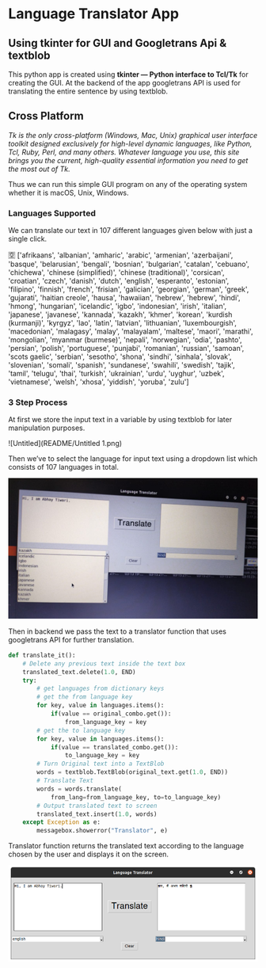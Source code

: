 # Language Translator App

## Using tkinter for GUI and Googletrans Api & textblob

This python app is created using **tkinter — Python interface to Tcl/Tk** for creating the GUI. At the backend of the app googletrans API is used for translating the entire sentence by using textblob.

## Cross Platform

*Tk is the only cross-platform (Windows, Mac, Unix) graphical user interface toolkit designed exclusively for high-level dynamic languages, like Python, Tcl, Ruby, Perl, and many others. Whatever language you use, this site brings you the current, high-quality essential information you need to get the most out of Tk.*

Thus we can run this simple GUI program on any of the operating system whether it is macOS, Unix, Windows.

### Languages Supported

We can translate our text in 107 different languages given below with just a single click.

<aside>
🈳 ['afrikaans', 'albanian', 'amharic', 'arabic', 'armenian', 'azerbaijani', 'basque', 'belarusian', 'bengali', 'bosnian', 'bulgarian', 'catalan', 'cebuano', 'chichewa', 'chinese (simplified)', 'chinese (traditional)', 'corsican', 'croatian', 'czech', 'danish', 'dutch', 'english', 'esperanto', 'estonian', 'filipino', 'finnish', 'french', 'frisian', 'galician', 'georgian', 'german', 'greek', 'gujarati', 'haitian creole', 'hausa', 'hawaiian', 'hebrew', 'hebrew', 'hindi', 'hmong', 'hungarian', 'icelandic', 'igbo', 'indonesian', 'irish', 'italian', 'japanese', 'javanese', 'kannada', 'kazakh', 'khmer', 'korean', 'kurdish (kurmanji)', 'kyrgyz', 'lao', 'latin', 'latvian', 'lithuanian', 'luxembourgish', 'macedonian', 'malagasy', 'malay', 'malayalam', 'maltese', 'maori', 'marathi', 'mongolian', 'myanmar (burmese)', 'nepali', 'norwegian', 'odia', 'pashto', 'persian', 'polish', 'portuguese', 'punjabi', 'romanian', 'russian', 'samoan', 'scots gaelic', 'serbian', 'sesotho', 'shona', 'sindhi', 'sinhala', 'slovak', 'slovenian', 'somali', 'spanish', 'sundanese', 'swahili', 'swedish', 'tajik', 'tamil', 'telugu', 'thai', 'turkish', 'ukrainian', 'urdu', 'uyghur', 'uzbek', 'vietnamese', 'welsh', 'xhosa', 'yiddish', 'yoruba', 'zulu']

</aside>

### 3 Step Process

At first we store the input text in a variable by using textblob for later manipulation purposes.

![Untitled](README/Untitled 1.png)

Then we’ve to select the language for input text using a dropdown list which consists of 107 languages in total.

![WhatsApp Image 2022-04-16 at 2.06.52 AM.jpeg](README/WhatsApp_Image_2022-04-16_at_2.06.52_AM.jpeg)

Then in backend we pass the text to a translator function that uses googletrans API for further translation.

```python
def translate_it():
    # Delete any previous text inside the text box
    translated_text.delete(1.0, END)
    try:
        # get languages from dictionary keys
        # get the from language key
        for key, value in languages.items():
            if(value == original_combo.get()):
                from_language_key = key
        # get the to language key
        for key, value in languages.items():
            if(value == translated_combo.get()):
                to_language_key = key
        # Turn Original text into a TextBlob
        words = textblob.TextBlob(original_text.get(1.0, END))
        # Translate Text
        words = words.translate(
            from_lang=from_language_key, to=to_language_key)
        # Output translated text to screen
        translated_text.insert(1.0, words)
    except Exception as e:
        messagebox.showerror("Translator", e)
```

Translator function returns the translated text according to the language chosen by the user and displays it on the screen.

![Untitled](README/Untitled%201.png)
